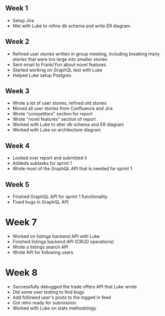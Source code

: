 ## Week 1 
- Setup Jira
- Met with Luke to refine db schema and write ER diagram

## Week 2
- Refined user stories written in group meeting, including breaking many stories that were too large into smaller stories
- Sent email to Frank/Yun about novel features
- Started working on GraphQL test with Luke
- Helped Luke setup Postgres

## Week 3
- Wrote a lot of user stories, refined old stories
- Moved all user stories from Confluence and Jira
- Wrote "competitors" section for report
- Wrote "novel features" section of report
- Worked with Luke to alter db schema and ER diagram
- Worked with Luke on architecture diagram


## Week 4
- Looked over report and submitted it
- Addeds subtasks for sprint 1
- Wrote most of the GraphQL API that is needed for sprint 1

## Week 5
- Finshed GraphQL API for sprint 1 functionality
- Fixed bugs in GraphQL API

# Week 7 
- Worked on listings backend API with Luke
- Finished listings backend API (CRUD operations)
- Wrote a listings search API 
- Wrote API for following users

# Week 8 
- Successfully debugged the trade offers API that Luke wrote
- Did some user testing to find bugs
- Add followed user's posts to the logged in feed
- Got retro ready for submission  
- Worked with Luke on stats methodology 

